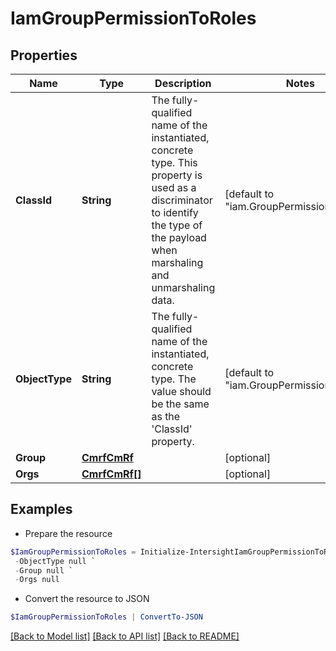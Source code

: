 # IamGroupPermissionToRoles
## Properties

Name | Type | Description | Notes
------------ | ------------- | ------------- | -------------
**ClassId** | **String** | The fully-qualified name of the instantiated, concrete type. This property is used as a discriminator to identify the type of the payload when marshaling and unmarshaling data. | [default to "iam.GroupPermissionToRoles"]
**ObjectType** | **String** | The fully-qualified name of the instantiated, concrete type. The value should be the same as the &#39;ClassId&#39; property. | [default to "iam.GroupPermissionToRoles"]
**Group** | [**CmrfCmRf**](CmrfCmRf.md) |  | [optional] 
**Orgs** | [**CmrfCmRf[]**](CmrfCmRf.md) |  | [optional] 

## Examples

- Prepare the resource
```powershell
$IamGroupPermissionToRoles = Initialize-IntersightIamGroupPermissionToRoles  -ClassId null `
 -ObjectType null `
 -Group null `
 -Orgs null
```

- Convert the resource to JSON
```powershell
$IamGroupPermissionToRoles | ConvertTo-JSON
```

[[Back to Model list]](../README.md#documentation-for-models) [[Back to API list]](../README.md#documentation-for-api-endpoints) [[Back to README]](../README.md)


